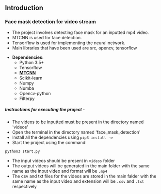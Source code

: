 ## Introduction
### Face mask detection for video stream
- The project involves detecting face mask for an inputted mp4 video.
- MTCNN is used for face detection.
- Tensorflow is used for implementing the neural network.
- Main libraries that have been used are src, opencv, tensorflow

* **Dependencies:**
	* Python 3.5+
	* Tensorflow
	* [**MTCNN**](https://github.com/davidsandberg/facenet/tree/master/src/align)
	* Scikit-learn
	* Numpy
	* Numba
	* Opencv-python
	* Filterpy

##### Instructions for executing the project -
- The videos to be inputted must be present in the directory named 'videos'
- Open the terminal in the directory named 'face_mask_detection'
- Install all the dependencies using `pip3 install -e`
- Start the project using the command 
```sh
python3 start.py
```

* The input videos should be present in `videos` folder
* The output videos will be generated in the main folder with the same name as the input video and format will be `.mp4`
* The csv and txt files for the videos are stored in the main falder with the same name as the input video and extension will be `.csv` and `.txt` respectively
